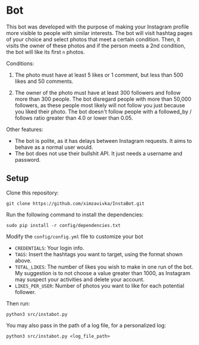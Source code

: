 Bot
========

This bot was developed with the purpose of making your Instagram profile more visible to people with similar interests.
The bot will visit hashtag pages of your choice and select photos that meet a certain condition. Then, it visits the owner of
these photos and if the person meets a 2nd condition, the bot will like its first `n` photos.

Conditions:

1) The photo must have at least 5 likes or 1 comment, but less than 500 likes and 50 comments.

2) The owner of the photo must have at least 300 followers and follow more than 300 people. The bot disregard people with more than
50,000 followers, as these people most likely will not follow you just because you liked their photo. The bot doesn't follow people
with a followed_by / follows ratio greater than 4.0 or lower than 0.05.

Other features:

- The bot is polite, as it has delays between Instagram requests. It aims to behave as a normal user would.
- The bot does not use their bullshit API. It just needs a username and password.

## Setup
Clone this repository:
```
git clone https://github.com/ximzavivka/InstaBot.git
```
Run the following command to install the dependencies:
```
sudo pip install -r config/dependencies.txt
```

Modify the `config/config.yml` file to customize your bot

- `CREDENTIALS`: Your login info.
- `TAGS`: Insert the hashtags you want to target, using the format shown above.
- `TOTAL_LIKES`: The number of likes you wish to make in one run of the bot. My suggestion is to not choose a value greater than 1000, as
Instagram may suspect your activities and delete your account.
- `LIKES_PER_USER`: Number of photos you want to like for each potential follower.

Then run:
```
python3 src/instabot.py
```

You may also pass in the path of a log file, for a personalized log:

```
python3 src/instabot.py <log_file_path>
```
